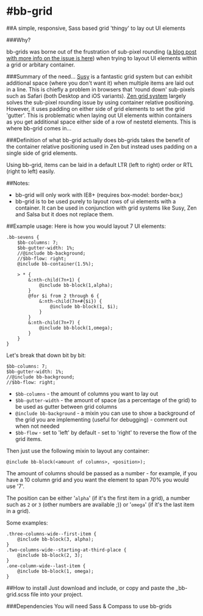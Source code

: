 #bb-grid
=======

##A simple, responsive, Sass based grid 'thingy' to lay out UI elements

###Why?

bb-grids was borne out of the frustration of sub-pixel rounding (<a href="http://benfra.in/1z3">a blog post with more info on the issue is here</a>) when trying to layout UI elements within a grid or arbitary container.

###Summary of the need...
<a href="http://susy.oddbird.net">Susy</a> is a fantastic grid system but can exhibit additional space (where you don't want it) when multiple items are laid out in a line. This is chiefly a problem in browsers that 'round down' sub-pixels such as Safari (both Desktop and iOS variants).
<a href="http://zengrids.com">Zen grid system</a> largely solves the sub-pixel rounding issue by using container relative positioning. However, it uses padding on either side of grid elements to set the grid 'gutter'. This is problematic when laying out UI elements within containers as you get additional space either side of a row of nestetd elements. This is where bb-grid comes in...

###Definition of what bb-grid actually does
bb-grids takes the benefit of the container relative positioning used in Zen but instead uses padding on a single side of grid elements.

Using bb-grid, items can be laid in a default LTR (left to right) order or RTL (right to left) easily.

##Notes:
- bb-grid will only work with IE8+ (requires box-model: border-box;)
- bb-grid is to be used purely to layout rows of ui elements with a container. It can be used in conjunction with grid systems like Susy, Zen and Salsa but it does not replace them.

##Example usage:
Here is how you would layout 7 UI elements:

````
.bb-sevens {
	$bb-columns: 7;
	$bb-gutter-width: 1%;
	//@include bb-background;
	//$bb-flow: right;
	@include bb-container(1.5%);

	> * {
		&:nth-child(7n+1) {
			@include bb-block(1,alpha);
		}
		@for $i from 2 through 6 {
			&:nth-child(7n+#{$i}) {
				@include bb-block(1, $i);
			}
		}
		&:nth-child(7n+7) {
			@include bb-block(1,omega);
		}
	}
}
````

Let's break that down bit by bit:

````
$bb-columns: 7;
$bb-gutter-width: 1%;
//@include bb-background;
//$bb-flow: right;
````

- ```$bb-columns``` - the amount of columns you want to lay out
- ```$bb-gutter-width``` - the amount of space (as a percentage of the grid) to be used as gutter between grid columns
- ```@include bb-background``` - a mixin you can use to show a background of the grid you are implementing (useful for debugging) - comment out when not needed
- ```$bb-flow``` - set to 'left' by default - set to 'right' to reverse the flow of the grid items.

Then just use the following mixin to layout any container:

```@include bb-block(<amount of columns>, <position>);```

The amount of columns should be passed as a number - for example, if you have a 10 column grid and you want the element to span 70% you would use '7'.

The position can be either '```alpha```' (if it's the first item in a grid), a number such as ```2``` or ```3``` (other numbers are available ;)) or '```omega```' (if it's the last item in a grid).

Some examples:

````
.three-columns-wide--first-item {
	@include bb-block(3, alpha);
}
.two-columns-wide--starting-at-third-place {
	@include bb-block(2, 3);
}
.one-column-wide--last-item {
	@include bb-block(1, omega);
}
````

##How to install
Just download and include, or copy and paste the _bb-grid.scss file into your project.

###Dependencies
You will need Sass & Compass to use bb-grids